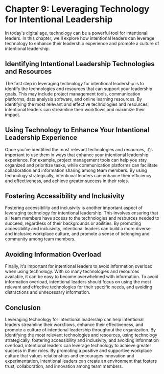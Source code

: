 Chapter 9: Leveraging Technology for Intentional Leadership
===========================================================

In today's digital age, technology can be a powerful tool for intentional leaders. In this chapter, we'll explore how intentional leaders can leverage technology to enhance their leadership experience and promote a culture of intentional leadership.

Identifying Intentional Leadership Technologies and Resources
-------------------------------------------------------------

The first step in leveraging technology for intentional leadership is to identify the technologies and resources that can support your leadership goals. This may include project management tools, communication platforms, data analysis software, and online learning resources. By identifying the most relevant and effective technologies and resources, intentional leaders can streamline their workflows and maximize their impact.

Using Technology to Enhance Your Intentional Leadership Experience
------------------------------------------------------------------

Once you've identified the most relevant technologies and resources, it's important to use them in ways that enhance your intentional leadership experience. For example, project management tools can help you stay organized and prioritize tasks, while communication platforms can facilitate collaboration and information sharing among team members. By using technology strategically, intentional leaders can enhance their efficiency and effectiveness, and achieve greater success in their roles.

Fostering Accessibility and Inclusivity
---------------------------------------

Fostering accessibility and inclusivity is another important aspect of leveraging technology for intentional leadership. This involves ensuring that all team members have access to the technologies and resources needed to succeed, regardless of their backgrounds or abilities. By promoting accessibility and inclusivity, intentional leaders can build a more diverse and inclusive workplace culture, and promote a sense of belonging and community among team members.

Avoiding Information Overload
-----------------------------

Finally, it's important for intentional leaders to avoid information overload when using technology. With so many technologies and resources available, it can be easy to become overwhelmed with information. To avoid information overload, intentional leaders should focus on using the most relevant and effective technologies for their specific needs, and avoiding distractions and unnecessary information.

Conclusion
----------

Leveraging technology for intentional leadership can help intentional leaders streamline their workflows, enhance their effectiveness, and promote a culture of intentional leadership throughout the organization. By identifying the most relevant technologies and resources, using technology strategically, fostering accessibility and inclusivity, and avoiding information overload, intentional leaders can leverage technology to achieve greater success in their roles. By promoting a positive and supportive workplace culture that values relationships and encourages innovation and experimentation, intentional leaders can create an environment that fosters trust, collaboration, and innovation among team members.
